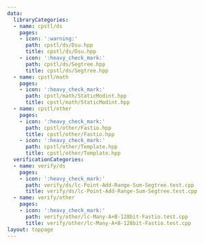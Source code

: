 ```yaml
---
data:
  libraryCategories:
  - name: cpstl/ds
    pages:
    - icon: ':warning:'
      path: cpstl/ds/Dsu.hpp
      title: cpstl/ds/Dsu.hpp
    - icon: ':heavy_check_mark:'
      path: cpstl/ds/Segtree.hpp
      title: cpstl/ds/Segtree.hpp
  - name: cpstl/math
    pages:
    - icon: ':heavy_check_mark:'
      path: cpstl/math/StaticModint.hpp
      title: cpstl/math/StaticModint.hpp
  - name: cpstl/other
    pages:
    - icon: ':heavy_check_mark:'
      path: cpstl/other/Fastio.hpp
      title: cpstl/other/Fastio.hpp
    - icon: ':heavy_check_mark:'
      path: cpstl/other/Template.hpp
      title: cpstl/other/Template.hpp
  verificationCategories:
  - name: verify/ds
    pages:
    - icon: ':heavy_check_mark:'
      path: verify/ds/lc-Point-Add-Range-Sum-Segtree.test.cpp
      title: verify/ds/lc-Point-Add-Range-Sum-Segtree.test.cpp
  - name: verify/other
    pages:
    - icon: ':heavy_check_mark:'
      path: verify/other/lc-Many-A+B-128bit-Fastio.test.cpp
      title: verify/other/lc-Many-A+B-128bit-Fastio.test.cpp
layout: toppage
---
```


